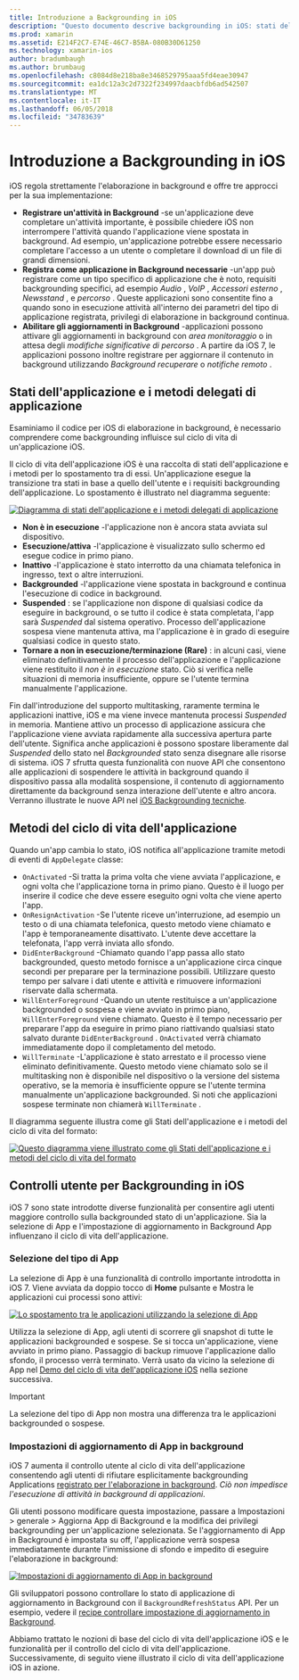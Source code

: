 ```yaml
---
title: Introduzione a Backgrounding in iOS
description: "Questo documento descrive backgrounding in iOS: stati dell'applicazione, i metodi del ciclo di vita dell'applicazione e all'aggiornamento di app in background."
ms.prod: xamarin
ms.assetid: E214F2C7-E74E-46C7-B5BA-080B30D61250
ms.technology: xamarin-ios
author: bradumbaugh
ms.author: brumbaug
ms.openlocfilehash: c8084d8e218ba8e3468529795aaa5fd4eae30947
ms.sourcegitcommit: ea1dc12a3c2d7322f234997daacbfdb6ad542507
ms.translationtype: MT
ms.contentlocale: it-IT
ms.lasthandoff: 06/05/2018
ms.locfileid: "34783639"
---
```

# <a name="introduction-to-backgrounding-in-ios"></a>Introduzione a Backgrounding in iOS

iOS regola strettamente l'elaborazione in background e offre tre approcci per la sua implementazione:

-  **Registrare un'attività in Background** -se un'applicazione deve completare un'attività importante, è possibile chiedere iOS non interrompere l'attività quando l'applicazione viene spostata in background. Ad esempio, un'applicazione potrebbe essere necessario completare l'accesso a un utente o completare il download di un file di grandi dimensioni.
-  **Registra come applicazione in Background necessarie** -un'app può registrare come un tipo specifico di applicazione che è noto, requisiti backgrounding specifici, ad esempio *Audio* , *VoIP* ,  *Accessori esterno* , *Newsstand* , e *percorso* . Queste applicazioni sono consentite fino a quando sono in esecuzione attività all'interno dei parametri del tipo di applicazione registrata, privilegi di elaborazione in background continua.
-  **Abilitare gli aggiornamenti in Background** -applicazioni possono attivare gli aggiornamenti in background con *area monitoraggio* o in attesa degli *modifiche significative di percorso* . A partire da iOS 7, le applicazioni possono inoltre registrare per aggiornare il contenuto in background utilizzando *Background recuperare* o *notifiche remoto* .


## <a name="application-states-and-application-delegate-methods"></a>Stati dell'applicazione e i metodi delegati di applicazione

Esaminiamo il codice per iOS di elaborazione in background, è necessario comprendere come backgrounding influisce sul ciclo di vita di un'applicazione iOS.

Il ciclo di vita dell'applicazione iOS è una raccolta di stati dell'applicazione e i metodi per lo spostamento tra di essi. Un'applicazione esegue la transizione tra stati in base a quello dell'utente e i requisiti backgrounding dell'applicazione. Lo spostamento è illustrato nel diagramma seguente:

 [![](introduction-to-backgrounding-in-ios-images/applicationlifecycle-.png "Diagramma di stati dell'applicazione e i metodi delegati di applicazione")](introduction-to-backgrounding-in-ios-images/applicationlifecycle-.png#lightbox)

-  **Non è in esecuzione** -l'applicazione non è ancora stata avviata sul dispositivo.
-  **Esecuzione/attiva** -l'applicazione è visualizzato sullo schermo ed esegue codice in primo piano.
-  **Inattivo** -l'applicazione è stato interrotto da una chiamata telefonica in ingresso, text o altre interruzioni.
-  **Backgrounded** -l'applicazione viene spostata in background e continua l'esecuzione di codice in background.
-  **Suspended** : se l'applicazione non dispone di qualsiasi codice da eseguire in background, o se tutto il codice è stata completata, l'app sarà *Suspended* dal sistema operativo. Processo dell'applicazione sospesa viene mantenuta attiva, ma l'applicazione è in grado di eseguire qualsiasi codice in questo stato.
-  **Tornare a non in esecuzione/terminazione (Rare)** : in alcuni casi, viene eliminato definitivamente il processo dell'applicazione e l'applicazione viene restituito il *non è in esecuzione* stato. Ciò si verifica nelle situazioni di memoria insufficiente, oppure se l'utente termina manualmente l'applicazione.


Fin dall'introduzione del supporto multitasking, raramente termina le applicazioni inattive, iOS e ma viene invece mantenuta processi *Suspended* in memoria. Mantiene attivo un processo di applicazione assicura che l'applicazione viene avviata rapidamente alla successiva apertura parte dell'utente. Significa anche applicazioni è possono spostare liberamente dal *Suspended* dello stato nel *Backgrounded* stato senza disegnare alle risorse di sistema. iOS 7 sfrutta questa funzionalità con nuove API che consentono alle applicazioni di sospendere le attività in background quando il dispositivo passa alla modalità sospensione, il contenuto di aggiornamento direttamente da background senza interazione dell'utente e altro ancora. Verranno illustrate le nuove API nel [iOS Backgrounding tecniche](~/ios/app-fundamentals/backgrounding/ios-backgrounding-techniques/index.md).

## <a name="application-lifecycle-methods"></a>Metodi del ciclo di vita dell'applicazione

Quando un'app cambia lo stato, iOS notifica all'applicazione tramite metodi di eventi di `AppDelegate` classe:

-  `OnActivated` -Si tratta la prima volta che viene avviata l'applicazione, e ogni volta che l'applicazione torna in primo piano. Questo è il luogo per inserire il codice che deve essere eseguito ogni volta che viene aperto l'app.
-  `OnResignActivation` -Se l'utente riceve un'interruzione, ad esempio un testo o di una chiamata telefonica, questo metodo viene chiamato e l'app è temporaneamente disattivato. L'utente deve accettare la telefonata, l'app verrà inviata allo sfondo.
-  `DidEnterBackground` -Chiamato quando l'app passa allo stato backgrounded, questo metodo fornisce a un'applicazione circa cinque secondi per preparare per la terminazione possibili. Utilizzare questo tempo per salvare i dati utente e attività e rimuovere informazioni riservate dalla schermata.
-  `WillEnterForeground` -Quando un utente restituisce a un'applicazione backgrounded o sospesa e viene avviato in primo piano, `WillEnterForeground` viene chiamato. Questo è il tempo necessario per preparare l'app da eseguire in primo piano riattivando qualsiasi stato salvato durante `DidEnterBackground` .  `OnActivated` verrà chiamato immediatamente dopo il completamento del metodo.
-  `WillTerminate` -L'applicazione è stato arrestato e il processo viene eliminato definitivamente. Questo metodo viene chiamato solo se il multitasking non è disponibile nel dispositivo o la versione del sistema operativo, se la memoria è insufficiente oppure se l'utente termina manualmente un'applicazione backgrounded. Si noti che applicazioni sospese terminate non chiamerà `WillTerminate` .


Il diagramma seguente illustra come gli Stati dell'applicazione e i metodi del ciclo di vita del formato:

 [![](introduction-to-backgrounding-in-ios-images/image2.png "Questo diagramma viene illustrato come gli Stati dell'applicazione e i metodi del ciclo di vita del formato")](introduction-to-backgrounding-in-ios-images/image2.png#lightbox)

## <a name="user-controls-for-backgrounding-in-ios"></a>Controlli utente per Backgrounding in iOS

iOS 7 sono state introdotte diverse funzionalità per consentire agli utenti maggiore controllo sulla backgrounded stato di un'applicazione. Sia la selezione di App e l'impostazione di aggiornamento in Background App influenzano il ciclo di vita dell'applicazione.

### <a name="app-switcher"></a>Selezione del tipo di App

La selezione di App è una funzionalità di controllo importante introdotta in iOS 7. Viene avviata da doppio tocco di **Home** pulsante e Mostra le applicazioni cui processi sono attivi:

 [![](introduction-to-backgrounding-in-ios-images/app-switcher-.png "Lo spostamento tra le applicazioni utilizzando la selezione di App")](introduction-to-backgrounding-in-ios-images/app-switcher-.png#lightbox)

Utilizza la selezione di App, agli utenti di scorrere gli snapshot di tutte le applicazioni backgrounded e sospese. Se si tocca un'applicazione, viene avviato in primo piano. Passaggio di backup rimuove l'applicazione dallo sfondo, il processo verrà terminato. Verrà usato da vicino la selezione di App nel [Demo del ciclo di vita dell'applicazione iOS](~/ios/app-fundamentals/backgrounding/application-lifecycle-demo.md) nella sezione successiva.

> [!IMPORTANT]
> La selezione del tipo di App non mostra una differenza tra le applicazioni backgrounded o sospese.



### <a name="background-app-refresh-settings"></a>Impostazioni di aggiornamento di App in background

iOS 7 aumenta il controllo utente al ciclo di vita dell'applicazione consentendo agli utenti di rifiutare esplicitamente backgrounding Applications [registrato per l'elaborazione in background](~/ios/app-fundamentals/backgrounding/ios-backgrounding-techniques/registering-applications-to-run-in-background.md). *Ciò non impedisce l'esecuzione di attività in background di applicazioni*.

Gli utenti possono modificare questa impostazione, passare a <span class="uiitem">Impostazioni > generale > Aggiorna App di Background</span> e la modifica dei privilegi backgrounding per un'applicazione selezionata. Se l'aggiornamento di App in Background è impostata su off, l'applicazione verrà sospesa immediatamente durante l'immissione di sfondo e impedito di eseguire l'elaborazione in background:

 [![](introduction-to-backgrounding-in-ios-images/settings-.png "Impostazioni di aggiornamento di App in background")](introduction-to-backgrounding-in-ios-images/settings-.png#lightbox)

Gli sviluppatori possono controllare lo stato di applicazione di aggiornamento in Background con il `BackgroundRefreshStatus` API. Per un esempio, vedere il [recipe controllare impostazione di aggiornamento in Background](https://developer.xamarin.com/recipes/ios/multitasking/check_background_refresh_setting/).

Abbiamo trattato le nozioni di base del ciclo di vita dell'applicazione iOS e le funzionalità per il controllo del ciclo di vita dell'applicazione. Successivamente, di seguito viene illustrato il ciclo di vita dell'applicazione iOS in azione.

